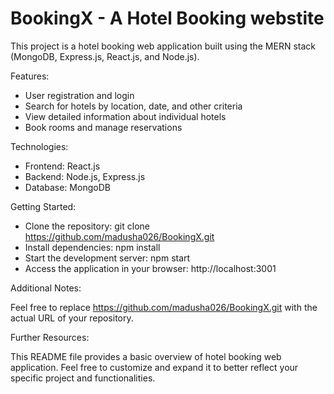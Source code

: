 # BookingX -  A Hotel Booking webstite

This project is a hotel booking web application built using the MERN stack (MongoDB, Express.js, React.js, and Node.js).

Features:

- User registration and login
- Search for hotels by location, date, and other criteria
- View detailed information about individual hotels
- Book rooms and manage reservations

Technologies:

- Frontend: React.js
- Backend: Node.js, Express.js
- Database: MongoDB
  
Getting Started:

- Clone the repository: git clone https://github.com/madusha026/BookingX.git
- Install dependencies: npm install
- Start the development server: npm start 
- Access the application in your browser: http://localhost:3001
  
Additional Notes:

Feel free to replace https://github.com/madusha026/BookingX.git with the actual URL of your repository.

Further Resources:

This README file provides a basic overview of hotel booking web application. Feel free to customize and expand it to better reflect your specific project and functionalities.
